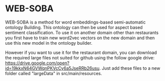 # WEB-SOBA
WEB-SOBA is a method for word embeddings-based semi-automatic ontology Building. This ontology can then be used for aspect based sentiment classification.
To use it on another domain other than restaurants you first have to train new word2vec vectors on the new domain and then use this new model in the ontology builder.

However if you want to use it for the restaurant domain, you can download the required large files not suited for github using the follow google drive: https://drive.google.com/open?id=19kkxN64GVWqnPKVcCy6a5JseRRb26usu.
Just add these files to a new folder called "largeData" in src/main/resources.
